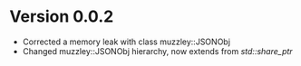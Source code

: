 # Version 0.0.2

- Corrected a memory leak with class muzzley::JSONObj
- Changed muzzley::JSONObj hierarchy, now extends from *std::share_ptr*

